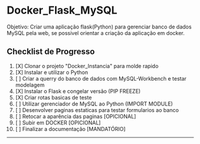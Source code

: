 # Docker_Flask_MySQL

Objetivo: Criar uma aplicação flask(Python) para gerenciar banco de dados MySQL pela web, se possivel orientar a criação da aplicação em docker.

## Checklist de Progresso

1. [X] Clonar o projeto "Docker_Instancia" para molde rapido
2. [X] Instalar e utilizar o Python
3. [ ] Criar a querry do banco de dados com MySQL-Workbench e testar modelagem
4. [X] Instalar o Flask e congelar versão (PIP FREEZE)
5. [X] Criar rotas basicas de teste
6. [ ] Utilizar gerenciador de MySQL ao Python (IMPORT MODULE)
7. [ ] Desenvolver paginas estaticas para testar formularios ao banco
8. [ ] Retocar a aparência das paginas [OPICIONAL]
9. [ ] Subir em DOCKER [OPICIONAL]
1. [ ] Finalizar a documentação [MANDATÓRIO]

---
